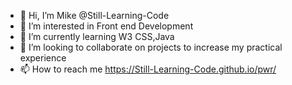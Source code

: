 - 👋 Hi, I’m Mike @Still-Learning-Code
- 👀 I’m interested in Front end Development
- 🌱 I’m currently learning W3 CSS,Java
- 💞️ I’m looking to collaborate on projects to increase my practical experience
- 📫 How to reach me https://Still-Learning-Code.github.io/pwr/

<!---
Still-Learning-code/Still-Learning-code is a ✨ special ✨ repository because its `README.md` (this file) appears on your GitHub profile.
You can click the Preview link to take a look at your changes.
--->
